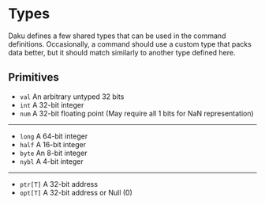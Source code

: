 # Types

Daku defines a few shared types that can be used in the command definitions.
Occasionally, a command should use a custom type that packs data better, but it
should match similarly to another type defined here.

## Primitives
 - `val` An arbitrary untyped 32 bits
 - `int` A 32-bit integer
 - `num` A 32-bit floating point (May require all 1 bits for NaN representation)

---

 - `long` A 64-bit integer
 - `half` A 16-bit integer
 - `byte` An 8-bit integer
 - `nybl` A 4-bit integer

---

 - `ptr[T]` A 32-bit address
 - `opt[T]` A 32-bit address or Null (0)

